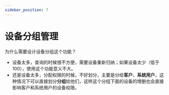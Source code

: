 ```yaml
---
sidebar_position: 7
---
```


# 设备分组管理

为什么需要设计设备分组这个功能？

- 设备太多，查询的时候很不方便，需要设备重新归纳；如果设备太少（低于 100），使用这个功能意义不大。
- 还是设备太多，分配权限的时候，不好划分，主要是分给**客户**、**系统用户**，这种情况下可以直接划分**分组**给他们，这样这个分组下面的设备的增删也会直接影响客户和系统用户的设备权限。
